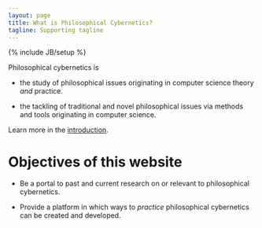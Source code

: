 ```yaml
---
layout: page
title: What is Philosophical Cybernetics?
tagline: Supporting tagline
---
```

{% include JB/setup %}

Philosophical cybernetics is 

* the study of philosophical issues originating in computer science theory *and* practice.

* the tackling of traditional and novel philosophical issues via methods and tools originating in computer science. 

Learn more in the [introduction](introduction.html).

# Objectives of this website

* Be a portal to past and current research on or relevant to philosophical cybernetics.

* Provide a platform in which ways to *practice* philosophical cybernetics can be created and developed.